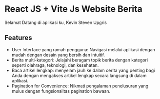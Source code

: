 # React JS + Vite Js Website Berita

Selamat Datang di aplikasi ku, Kevin Steven Upgris

## Features

- User Interface yang ramah pengguna: Navigasi melalui aplikasi dengan mudah dengan desain yang bersih dan intuitif.
- Berita multi-kategori: Jelajahi beragam topik berita dengan kategori seperti olahraga, teknologi, dan kesehatan.
- Baca artikel lengkap: menyelam jauh ke dalam cerita yang penting bagi Anda dengan mengakses artikel lengkap secara langsung di dalam aplikasi.
- Pagination for Convenience: Nikmati pengalaman penelusuran yang mulus dengan fungsionalitas pagination bawaan.
